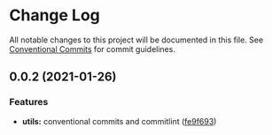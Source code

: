 # Change Log

All notable changes to this project will be documented in this file.
See [Conventional Commits](https://conventionalcommits.org) for commit guidelines.

## 0.0.2 (2021-01-26)


### Features

* **utils:** conventional commits and commitlint ([fe9f693](https://github.com/mike-north/js-ts-monorepos/commit/fe9f6936da4d3f5290932a20cf567729dc3d31e7))
